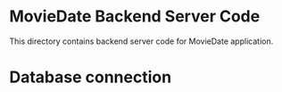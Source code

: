# MovieDate Backend Server Code

This directory contains backend server code for MovieDate application.

# Database connection